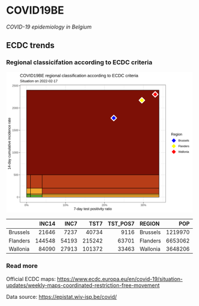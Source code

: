 
# COVID19BE

*COVID-19 epidemiology in Belgium*

## ECDC trends

### Regional classicifation according to ECDC criteria

![](COVID9BE-ecdc-trend.png)

|          |  INC14 |  INC7 |   TST7 | TST\_POS7 | REGION   |     POP | INC14\_RT |       PR7 |          GR |
| :------- | -----: | ----: | -----: | --------: | :------- | ------: | --------: | --------: | ----------: |
| Brussels |  21646 |  7237 |  40734 |      9116 | Brussels | 1219970 |  1774.306 | 0.2237934 | \-0.4977445 |
| Flanders | 144548 | 54193 | 215242 |     63701 | Flanders | 6653062 |  2172.654 | 0.2959506 | \-0.4002213 |
| Wallonia |  84090 | 27913 | 101372 |     33463 | Wallonia | 3648206 |  2304.969 | 0.3301010 | \-0.5031241 |

### Read more

Official ECDC maps:
<https://www.ecdc.europa.eu/en/covid-19/situation-updates/weekly-maps-coordinated-restriction-free-movement>

Data source: <https://epistat.wiv-isp.be/covid/>
